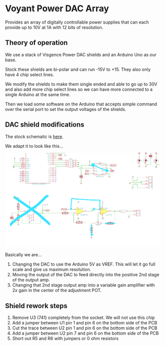 # Voyant Power DAC Array

Provides an array of digitally controllable power supplies that can each provide up to 10V at 1A with 12 bits of resolution.

## Theory of operation

We use a stack of Visgence Power DAC shields and an Arduino Uno as our base. 

Stock these shields are bi-polar and can run -15V to +15. They also only have 4 chip select lines.  

We modify the shields to make them single ended and able to go up to 30V and also add more chip select lines so we can have more connected to a single Arduino at the same time.

Then we load some software on the Arduino that accepts simple command over the serial port to set the output voltages of the shields.

## DAC shield modifications

The stock schematic is [here](dac_shield.pdf).

We adapt it to look like this...

![](dac_shield_schematic_modified.png)

Basically we are...

1. Changing the DAC to use the Arduino 5V as VREF. This will let it go full scale and give us maximum resolution. 
2. Moving the output of the DAC to feed directly into the positive 2nd stage of the output amp.
3. Changing that 2nd stage output amp into a variable gain amplifier with 2x gain in the center of the adjustment POT. 

## Shield rework steps

1. Remove U3 (741) completely from the socket. We will not use this chip
2. Add a jumper between U1 pin 1 and pin 6 on the bottom side of the PCB
3. Cut the trace between U2 pin 1 and pin 6 on the bottom side of the PCB  
3. Add a jumper between U2 pin 7 and pin 6 on the bottom side of the PCB
4. Short out R5 and R6 with jumpers or 0 ohm resistors

   
    